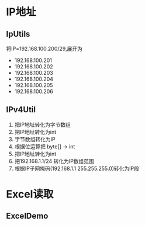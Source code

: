 # IP地址

## IpUtils
将IP=192.168.100.200/29,展开为
* 192.168.100.201
* 192.168.100.202
* 192.168.100.203
* 192.168.100.204
* 192.168.100.205
* 192.168.100.206

## IPv4Util
1. 把IP地址转化为字节数组
2. 把IP地址转化为int
3. 字节数组转化为IP
4. 根据位运算把 byte[] -> int
5. 把IP地址转化为int
6. 把192.168.1.1/24 转化为IP数组范围
7. 根据IP子网掩码(192.168.1.1 255.255.255.0)转化为IP段

# Excel读取

## ExcelDemo

